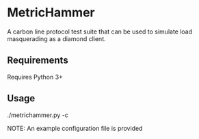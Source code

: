 # MetricHammer
A carbon line protocol test suite that can be used to simulate load masquerading as  a diamond client.

## Requirements
Requires Python 3+

## Usage
./metrichammer.py -c <configurationfile>

NOTE: An example configuration file is provided


